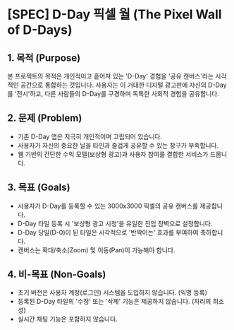 # [SPEC] D-Day 픽셀 월 (The Pixel Wall of D-Days)

## 1. 목적 (Purpose)

본 프로젝트의 목적은 개인적이고 흩어져 있는 'D-Day' 경험을 '공유 캔버스'라는 시각적인 공간으로 통합하는 것입니다. 사용자는 이 거대한 디지털 광고판에 자신의 D-Day를 '전시'하고, 다른 사람들의 D-Day를 구경하며 독특한 사회적 경험을 공유합니다.

## 2. 문제 (Problem)

* 기존 D-Day 앱은 지극히 개인적이며 고립되어 있습니다.
* 사용자가 자신의 중요한 날을 타인과 즐겁게 공유할 수 있는 창구가 부족합니다.
* 웹 기반의 간단한 수익 모델(보상형 광고)과 사용자 참여를 결합한 서비스가 드뭅니다.

## 3. 목표 (Goals)

* 사용자가 D-Day를 등록할 수 있는 3000x3000 픽셀의 공유 캔버스를 제공합니다.
* D-Day 타일 등록 시 '보상형 광고 시청'을 유일한 진입 장벽으로 설정합니다.
* D-Day 당일(D-0)이 된 타일은 시각적으로 '반짝이는' 효과를 부여하여 축하합니다.
* 캔버스는 확대/축소(Zoom) 및 이동(Pan)이 가능해야 합니다.

## 4. 비-목표 (Non-Goals)

* 초기 버전은 사용자 계정(로그인) 시스템을 도입하지 않습니다. (익명 등록)
* 등록된 D-Day 타일의 '수정' 또는 '삭제' 기능은 제공하지 않습니다. (자리의 희소성)
* 실시간 채팅 기능은 포함하지 않습니다.